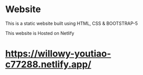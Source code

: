 # Website

This is a static website built using HTML, CSS & BOOTSTRAP-5

This website is Hosted on Netlify
# https://willowy-youtiao-c77288.netlify.app/
